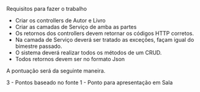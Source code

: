 Requisitos para fazer o trabalho
* Criar os controllers de Autor e Livro
* Criar as camadas de Serviço de amba as partes
* Os retornos dos controllers devem retornar os códigos HTTP corretos.
* Na camada de Serviço deverá ser tratado as exceções, façam igual do bimestre passado.
* O sistema deverá realizar todos os métodos de um CRUD.
* Todos retornos devem ser no formato Json

A pontuação será da seguinte maneira.

3 - Pontos baseado no fonte
1 - Ponto para apresentação em Sala
